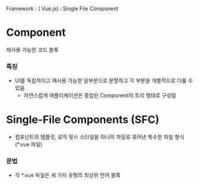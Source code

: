 Framework : ( Vue.js) : Single File Component
# Component

재사용 가능한 코드 블록

### 특징

- UI를 독립적이고 재사용 가능한 일부분으로 분할하고 각 부분을 개별적으로 다룰 수 있음
    - 자연스럽게 애플리케이션은 중첩된 Component의 트리 형태로 구성됨

# Single-File Components (SFC)

- 컴포넌트의 템플릿, 로직 및ㅇ 스타일을 하나의 파일로 묶어낸 특수한 파일 형식 (*.vue 파일)

### 문법

- 각 *.vue 파일은 세 가지 유형의 최상위 언어 블록 <template>, <script>, <style>으로 구성됨
- 언어 블록의 작성 순서는 상관 없으나 일반적으로 template → script → style 순서로 작성

## <template>

- 각 *.vue 파일은 최상위 <template> 블록을 하나만 포함할 수 있음

### 모든 컴포넌트에는 최상단 HTML 요소가 작성되는 것이 권장

- 가독성, 스타일링, 명확한 컴포넌트 구조를 위해 각 컴포넌트에는 최상단 HTML 요소를 작성해야 함 (Single Root Element)

## <script setup>

- 각 *.vue 파일은 <script setup> 블록을 하나만 포함할 수 있음 (일반 <script> 제외
- 컴포넌트의 setup() 함수로 사용되며 컴포넌트의 각 인스턴스에 대해 실행

## <style scoped>

- *.vue 파일에는 여러 <style> 태그가 포함될 수 있음
- scoped가 지정되면 CSS는 현재 컴포넌트에만 적용

### 관심사항의 분리가 파일 유형의 분리와 동일한 것이 아니다

- 프론트-엔드 앱의 사용 목적이 점점 더 복잡해짐에 따라, 단순 파일 유형으로만 분리하게 될 경우 프로젝트의 목표를 달성 하는데 도움이 되지 않게 됨

## 스타일 가이드

- 멀티 워드 컴포넌트 이름 사용 (A. 필수)
    - 일반 HTML 요소와의 충돌을 방지하기 위해서 여러 단어를 결합해서 사용
- 싱글 파일 컴포넌트 파일명 대/소문자 (B. 강력 추천)
    - 싱글 파일 컴포넌트의 파일 명은 항상 파스칼 케이스나 케밥 케이스로 한다
- 기본 컴포넌트 이름 (B. 강력 추천)
    - 앱별 스타일과 규칙을 적용하는 기본 컴포넌트는 모두 Base, App, V와 같은 특정 접두사로 시작한다
- 긴밀하게 결합된 컴포넌트 이름 (B. 강력 추천)
    - 부모 컴포넌트와 긴밀하게 결합된 자식 컴포넌트는 부모 컴포넌트 이름을 접두사로 포함한다
- 컴포넌트 이름 내 단어 순서 (B. 강력 추천)
    - 컴포넌트의 이름은 가장 일반적인 단어에서 시작하고 설명적인 단어로 끝난다
- 전체 단어를 사용한 컴포넌트 이름 (B. 강력 추천)
    - 컴포넌트 이름은 약어보다 완전한 단어를 사용하는 것이 좋다
- 컴포넌트 범위의 스타일 사용하기 (A. 필수)
    - 일반적으로 scopped를 이용. 다만 라이브러리는 클래스 기반 전략 활용

### SFC의 CSS 기능 - scoped

- scoped를 사용하면 부모 컴포넌트의 스타일이 자식 컴포넌트로 유출되지 않음
- 단, 자식 컴포넌트의 최상위 요소 (root element)는 부모와 자식의 CSS 모두의 영향을 받음
- 부모가 레이아웃 목적으로 자식 컴포넌트 최상위 요소의 스타일을 지정할 수 있도록 의도적으로 설계된 것
- scoped 주의
    - 부모 컴포넌트에 적용된 스타일은 scoped가 작성 되어 있지만, 자식의 최상위 요소는 부모와 본인의 CSS  모두의 영향을 받기 때문에 부모의 스타일이 적용됨

# Props (property)

- 부모는 자식에게 데이터를 전달 (Pass Props)하며, 자식은 자신에게 일어난 일을 부모에게 알림 (Emit event)
- 부모 컴포넌트로부터 자식 컴포넌트로 데이터를 전달하는데 사용되는 속성

## 특징

- 부모 속성이 업데이트되면 자식으로 전달 되지만 그 반대는 안됨
- 즉, 자식 컴포넌트 내부에서 props를 변경하려고 시도해서는 안되며 불가능
- 또한 부모 컴포넌트가 업데이트될 때마다 이를 사용하는 자식 컴포넌트의 모든 props가 최신 값으로 업데이트 됨
- 부모 컴포넌트에서만 변경하고 이를 내려 받는 자식 컴포넌트는 자연스럽게 갱신

### One-Way Data Flow

- 모든 props는 자식 속성과 부모 속성 사이에 하향식 단방향 바인딩을 형성

단방향인 이유

- 하위 컴포넌트가 실수로 상위 컴포넌트의 상태를 변경하여 앱에서의 데이터 흐름을 이해하기 어렵게 만드는 것을 방지하기 위함
- 데이터 흐름의 일관성 및 단순화

### Props 선언 방식

1. 문자열 배열을 사용한 선언 → defineProps()
2. 객체를 사용한 선언
    - 객체 선언 문법 권장하는 이유
        - props에 타입에 지정하는 것은 컴포넌트를 가독성이 좋게 문서화하는데 도움이 되며, 다른 개발자가 잘못된 유형을 전달할 때에 브라우저 콘솔에 경고를 출력하돍 함
        - 추가로 props에 대한 유효성 검사로써 활용 가능

- 상세한 Prop 정의 사용 (A- 필수)
    - prop 정의는 최소한 타입을 명시해야 한다

### prop 데이터 사용

- props를 객체로 반환하므로 필요한 경우 JS에서 접근 가능
- 템플릿에서 반응형 변수와 같은 방식으로 활용
- prop 출력 결과 확인

- prop 이름 표기법 (B- 강력  추천)
    - prop 이름은 선언 시 camelCase를 사용한다. SFC에서 사용 시는 camelCase 또는 kebabCase를 사용하는데 일관성을 유지하자.

### Dynamic props

- v-bind를 사용하여 동적으로 할당된 props를 사용할 수 있음

# Component Event

- 부모는 자식에게 데이터를 전달(Pass Props)하며, 자식은 자신에게 일어난 일을 부모에게 알림(Emit event)
- 부모가 props 데이터를 변경하도록 소리쳐야 한다

### $emit()

- 자식 컴포넌트가 이벤트를 발생시켜 부모 컴포넌트로 데이터를 전달하는 역할의 메서드
    - ‘$’ 표기는 Vue 인스턴스의 내부 변수들을 가리킴
    - 라이프 사이클 훅, 인스턴스 메소드 등 내부 특정 속성에 접근할 때 사용

### 이벤트 발신 및 수신

- $emit을 사용하여 템플릿 표현식에서 직접 사용자 정의 이벤트를 발신
- 그러면 부모는 v-on 을 사용하여 수신할 수 있음

## emit 이벤트 선언

- defineEmits()를 사용하여 명시적으로 발신할 이벤트를 선언할 수 있음
- defineEmits()는 $emit 대신 사용할 수 있는 동등한 함수를 변환
    - script에서는 $emit 메서드를 접근할 수 없기 때문

### 이벤트 인자

- 이벤트 발신 시 추가 인자를 전달하여 값을 제공할 수 있음

### Event Name Casing

- 선언 및 발신시 → camelCase
- 부모 컴포넌트에서 수신 시 → kebab-case
